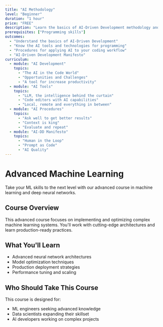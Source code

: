 ```yaml
---
title: "AI Methodology"
level: "Beginner"
duration: "1 hour"
price: "FREE"
description: "Learn the basics of AI-Driven Development methodology and how to apply it to your projects."
prerequisites: ["Programming skills"]
outcomes:
  - "Understand the basics of AI-Driven Development"
  - "Know the AI tools and technologies for programming"
  - "Procedures for applying AI to your coding workflow"
  - "AI-Driven Development Manifesto"
curriculum:
  - module: "AI Development"
    topics:
      - "The AI in the Code World"
      - "Opportunities and Challenges"
      - "A tool for increase productivity"
  - module: "AI Tools"
    topics:
      - "LLM, the intelligence behind the curtain"
      - "Code editors with AI capabilities"
      - "Local, remote and everything in between"
  - module: "AI Procedures"
    topics:
      - "Ask well to get better results"
      - "Context is king"
      - "Evaluate and repeat"
  - module: "AI-DD Manifesto"
    topics:
      - "Human in the Loop"
      - "Prompt as Code"
      - "AI Quality"
---
```


# Advanced Machine Learning

Take your ML skills to the next level with our advanced course in machine learning and deep neural networks.

## Course Overview

This advanced course focuses on implementing and optimizing complex machine learning systems. You'll work with cutting-edge architectures and learn production-ready practices.

## What You'll Learn

- Advanced neural network architectures
- Model optimization techniques
- Production deployment strategies
- Performance tuning and scaling

## Who Should Take This Course

This course is designed for:
- ML engineers seeking advanced knowledge
- Data scientists expanding their skillset
- AI developers working on complex projects
